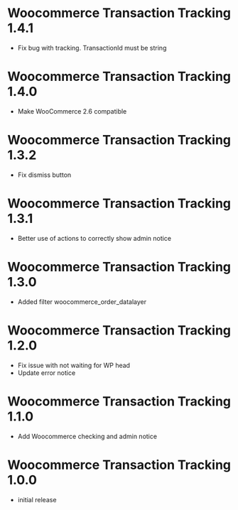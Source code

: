 # Woocommerce Transaction Tracking 1.4.1

* Fix bug with tracking. TransactionId must be string

# Woocommerce Transaction Tracking 1.4.0

- Make WooCommerce 2.6 compatible

# Woocommerce Transaction Tracking 1.3.2

- Fix dismiss button

# Woocommerce Transaction Tracking 1.3.1

- Better use of actions to correctly show admin notice

# Woocommerce Transaction Tracking 1.3.0

- Added filter woocommerce_order_datalayer

# Woocommerce Transaction Tracking 1.2.0

- Fix issue with not waiting for WP head
- Update error notice

# Woocommerce Transaction Tracking 1.1.0

- Add Woocommerce checking and admin notice

# Woocommerce Transaction Tracking 1.0.0

- initial release
